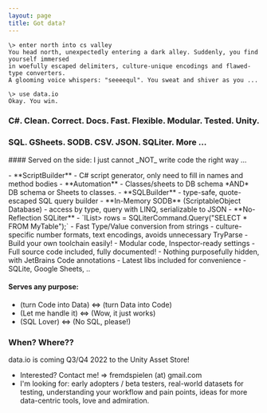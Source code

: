 ```yaml
---
layout: page
title: Got data?
---
```


```
\> enter north into cs valley
You head north, unexpectedly entering a dark alley. Suddenly, you find yourself immersed
in woefully escaped delimiters, culture-unique encodings and flawed-type converters. 
A glooming voice whispers: "seeeequl". You sweat and shiver as you ...

\> use data.io
Okay. You win.
```

### C#. Clean. Correct. Docs. Fast. Flexible. Modular. Tested. Unity.
### SQL. GSheets. SODB. CSV. JSON. SQLiter. More ...

<p/><p/>
#### Served on the side:
I just cannot _NOT_ write code the right way ...
<p/>
- **ScriptBuilder**
  - C# script generator, only need to fill in names and method bodies
- **Automation**
  - Classes/sheets to DB schema *AND* DB schema or Sheets to classes.
- **SQLBuilder**
  - type-safe, quote-escaped SQL query builder
- **In-Memory SODB** (ScriptableObject Database)
  - access by type, query with LINQ, serializable to JSON
- **No-Reflection SQLiter**
  - `IList<IList<object>> rows = SQLiterCommand.Query("SELECT * FROM MyTable");`
- Fast Type/Value conversion from strings
  - culture-specific number formats, text encodings, avoids unnecessary TryParse
- Build your own toolchain easily!
  - Modular code, Inspector-ready settings
- Full source code included, fully documented!
  - Nothing purposefully hidden, with JetBrains Code annotations
- Latest libs included for convenience
  - SQLite, Google Sheets, ..

#### Serves any purpose: 
- (turn Code into Data) <=> (turn Data into Code)
- (Let me handle it) <=> (Wow, it just works)
- (SQL Lover) <=> (No SQL, please!)

### When? Where??

data.io is coming Q3/Q4 2022 to the Unity Asset Store!

- Interested? Contact me! => fremdspielen (at) gmail.com
- I'm looking for: early adopters / beta testers, real-world datasets for testing, understanding your workflow and pain points, ideas for more data-centric tools, love and admiration.
